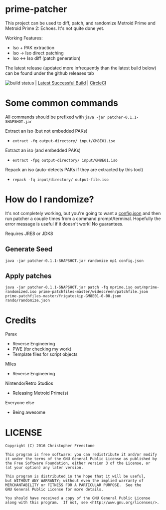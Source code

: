 prime-patcher
=============

This project can be used to diff, patch, and randomize Metroid Prime and Metroid Prime 2: Echoes. It's not quite done yet.

Working Features:
* Iso + PAK extraction
* Iso -> Iso direct patching
* Iso <-> Iso diff (patch generation)

The latest release (updated more infrequently than the latest build below) can be found under the github releases tab

![build status](https://circleci.com/gh/Pwootage/prime-patcher.png?circle-token=0cc2559ae2175225d34e6aeaf08ca37446bb7dec)
| [Latest Successful Build](https://circleci.com/api/v1/project/Pwootage/prime-patcher/latest/artifacts/0//home/ubuntu/prime-patcher/build/libs/patcher-0.1.1-SNAPSHOT.jar?branch=master&filter=successful)
| [CircleCI](https://circleci.com/gh/Pwootage/prime-patcher)

# Some common commands

All commands should be prefixed with `java -jar patcher-0.1.1-SHAPSHOT.jar `

Extract an iso (but not embedded PAKs)
* `extract -fq output-directory/ input/GM8E01.iso`

Extract an iso (and embedded PAKs)
* `extract -fpq output-directory/ input/GM8E01.iso`

Repack an iso (auto-detects PAKs if they are extracted by this tool)
* `repack -fq input/directory/ output-file.iso`

# How do I randomize?

It's not completely working, but you're going to want a [config.json](config.json) and then run patcher a couple times
from a command prompt/terminal. Hopefully the error message is useful if it doesn't work! No guarantees.

Requires JRE8 or JDK8

## Generate Seed
`java -jar patcher-0.1.1-SHAPSHOT.jar randomize mp1 config.json`

## Apply patches
`java -jar patcher-0.1.1-SNAPSHOT.jar patch -fq mprime.iso out/mprime-randomized.iso prime-patchfiles-master/widescreen/patchfile.json prime-patchfiles-master/frigateskip-GM8E01-0-00.json rando/randomize.json`

# Credits

Parax
* Reverse Engineering
* PWE (for checking my work)
* Template files for script objects

Miles
* Reverse Engineering

Nintendo/Retro Studios
* Releasing Metroid Prime(s)

Everyone else
* Being awesome

# LICENSE
    Copyright (C) 2016 Christopher Freestone

    This program is free software: you can redistribute it and/or modify
    it under the terms of the GNU General Public License as published by
    the Free Software Foundation, either version 3 of the License, or
    (at your option) any later version.

    This program is distributed in the hope that it will be useful,
    but WITHOUT ANY WARRANTY; without even the implied warranty of
    MERCHANTABILITY or FITNESS FOR A PARTICULAR PURPOSE.  See the
    GNU General Public License for more details.

    You should have received a copy of the GNU General Public License
    along with this program.  If not, see <http://www.gnu.org/licenses/>.

